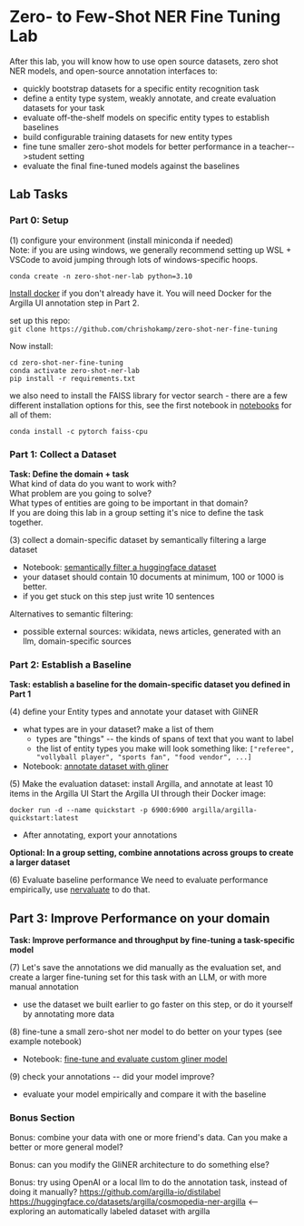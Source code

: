 # Zero- to Few-Shot NER Fine Tuning Lab

After this lab, you will know how to use open source datasets, zero shot NER models, and open-source annotation interfaces to:

- quickly bootstrap datasets for a specific entity recognition task
- define a entity type system, weakly annotate, and create evaluation datasets for your task
- evaluate off-the-shelf models on specific entity types to establish baselines
- build configurable training datasets for new entity types
- fine tune smaller zero-shot models for better performance in a teacher-->student setting
- evaluate the final fine-tuned models against the baselines

## Lab Tasks

### Part 0: Setup

(1) configure your environment (install miniconda if needed)     
Note: if you are using windows, we generally recommend setting up WSL + VSCode to avoid jumping through lots of windows-specific hoops.      
```
conda create -n zero-shot-ner-lab python=3.10
```

[Install docker](https://docs.docker.com/engine/install/) if you don't already have it. You will need Docker for the Argilla UI annotation step in Part 2.

set up this repo:       
`git clone https://github.com/chrishokamp/zero-shot-ner-fine-tuning`     

Now install:
```
cd zero-shot-ner-fine-tuning
conda activate zero-shot-ner-lab 
pip install -r requirements.txt
```

we also need to install the FAISS library for vector search - there are a few different installation options for this, see the first notebook in [notebooks](notebooks/) for all of them:
```
conda install -c pytorch faiss-cpu
```


### Part 1: Collect a Dataset  

**Task: Define the domain + task**       
What kind of data do you want to work with?   
What problem are you going to solve?     
What types of entities are going to be important in that domain?      
If you are doing this lab in a group setting it's nice to define the task together.

(3) collect a domain-specific dataset by semantically filtering a large dataset      
- Notebook: [semantically filter a huggingface dataset](notebooks/part-1-semantically-filter-a-huggingface-dataset.ipynb)
- your dataset should contain 10 documents at minimum, 100 or 1000 is better.
- if you get stuck on this step just write 10 sentences

Alternatives to semantic filtering:
- possible external sources: wikidata, news articles, generated with an llm, domain-specific sources


### Part 2: Establish a Baseline

**Task: establish a baseline for the domain-specific dataset you defined in Part 1**

(4) define your Entity types and annotate your dataset with GliNER 
- what types are in your dataset? make a list of them
  - types are "things" -- the kinds of spans of text that you want to label
  - the list of entity types you make will look something like: `["referee", "vollyball player", "sports fan", "food vendor", ...]`
- Notebook: [annotate dataset with gliner](notebooks/part-2-annotate-with-gliner-review-in-argilla.ipynb)

(5) Make the evaluation dataset: install Argilla, and annotate at least 10 items in the Argilla UI
Start the Argilla UI through their Docker image:
```
docker run -d --name quickstart -p 6900:6900 argilla/argilla-quickstart:latest
```
- After annotating, export your annotations

**Optional: In a group setting, combine annotations across groups to create a larger dataset**

(6) Evaluate baseline performance
We need to evaluate performance empirically, use [nervaluate](https://github.com/MantisAI/nervaluate) to do that. 

## Part 3: Improve Performance on your domain

**Task: Improve performance and throughput by fine-tuning a task-specific model**

(7) Let's save the annotations we did manually as the evaluation set, and create a larger fine-tuning set for this task with an LLM, or with more manual annotation
- use the dataset we built earlier to go faster on this step, or do it yourself by annotating more data

(8) fine-tune a small zero-shot ner model to do better on your types (see example notebook)
- Notebook: [fine-tune and evaluate custom gliner model](notebooks/part-3-finetune-gliner.ipynb)

(9) check your annotations -- did your model improve? 
- evaluate your model empirically and compare it with the baseline

### Bonus Section

Bonus: combine your data with one or more friend's data. Can you make a better or more general model?

Bonus: can you modify the GliNER architecture to do something else?

Bonus: try using OpenAI or a local llm to do the annotation task, instead of doing it manually? https://github.com/argilla-io/distilabel
https://huggingface.co/datasets/argilla/cosmopedia-ner-argilla <-- exploring an automatically labeled dataset with argilla
